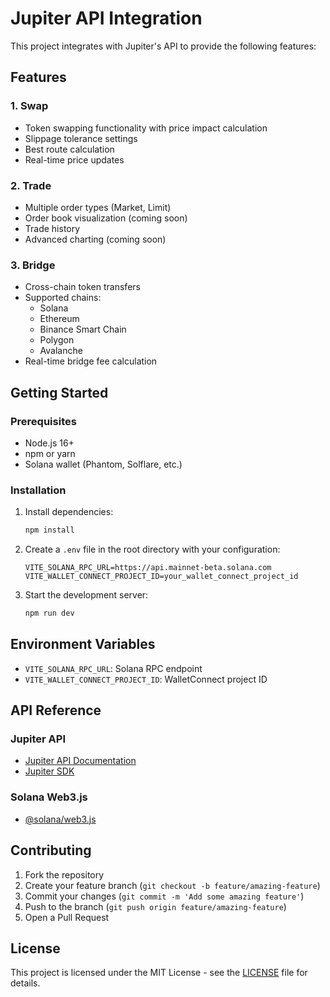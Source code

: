 # Jupiter API Integration

This project integrates with Jupiter's API to provide the following features:

## Features

### 1. Swap
- Token swapping functionality with price impact calculation
- Slippage tolerance settings
- Best route calculation
- Real-time price updates

### 2. Trade
- Multiple order types (Market, Limit)
- Order book visualization (coming soon)
- Trade history
- Advanced charting (coming soon)

### 3. Bridge
- Cross-chain token transfers
- Supported chains:
  - Solana
  - Ethereum
  - Binance Smart Chain
  - Polygon
  - Avalanche
- Real-time bridge fee calculation

## Getting Started

### Prerequisites

- Node.js 16+
- npm or yarn
- Solana wallet (Phantom, Solflare, etc.)

### Installation

1. Install dependencies:
   ```bash
   npm install
   ```

2. Create a `.env` file in the root directory with your configuration:
   ```
   VITE_SOLANA_RPC_URL=https://api.mainnet-beta.solana.com
   VITE_WALLET_CONNECT_PROJECT_ID=your_wallet_connect_project_id
   ```

3. Start the development server:
   ```bash
   npm run dev
   ```

## Environment Variables

- `VITE_SOLANA_RPC_URL`: Solana RPC endpoint
- `VITE_WALLET_CONNECT_PROJECT_ID`: WalletConnect project ID

## API Reference

### Jupiter API
- [Jupiter API Documentation](https://docs.jup.ag/)
- [Jupiter SDK](https://github.com/jup-ag/jupiter-core)

### Solana Web3.js
- [@solana/web3.js](https://solana-labs.github.io/solana-web3.js/)

## Contributing

1. Fork the repository
2. Create your feature branch (`git checkout -b feature/amazing-feature`)
3. Commit your changes (`git commit -m 'Add some amazing feature'`)
4. Push to the branch (`git push origin feature/amazing-feature`)
5. Open a Pull Request

## License

This project is licensed under the MIT License - see the [LICENSE](LICENSE) file for details.
